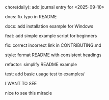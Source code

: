 chore(daily): add journal entry for <2025-09-10>

docs: fix typo in README

docs: add installation example for Windows

feat: add simple example script for beginners

fix: correct incorrect link in CONTRIBUTING.md

style: format README with consistent headings

refactor: simplify README example

test: add basic usage test to examples/

I WANT TO SEE 

nice to see this miracle 